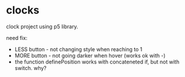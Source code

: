 # clocks

clock project using p5 library.

need fix:
- LESS button - not changing style when reaching to 1
- MORE button - not going darker when hover (works ok with -)
- the function definePosition works with concateneted if, but not with switch. why?
